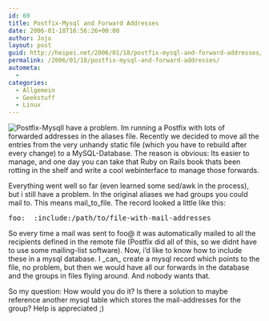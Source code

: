 ```yaml
---
id: 69
title: Postfix-Mysql and Forward Addresses
date: 2006-01-18T16:56:26+00:00
author: Jojo
layout: post
guid: http://heipei.net/2006/01/18/postfix-mysql-and-forward-addresses/
permalink: /2006/01/18/postfix-mysql-and-forward-addresses/
autometa:
  - 
categories:
  - Allgemein
  - Geekstuff
  - Linux
---
```

<img src="/weblog/postfix-mysql.png" alt="Postfix-Mysql" class="alignleft" />I have a problem. Im running a Postfix with lots of forwarded addresses in the aliases file. Recently we decided to move all the entries from the very unhandy static file (which you have to rebuild after every change) to a MySQL-Database. The reason is obvious: Its easier to manage, and one day you can take that Ruby on Rails book thats been rotting in the shelf and write a cool webinterface to manage those forwards.
  
Everything went well so far (even learned some sed/awk in the process), but i still have a problem. In the original aliases we had groups you could mail to. This means mail\_to\_file. The record looked a little like this:

<pre>foo:  :include:/path/to/file-with-mail-addresses</pre>

So every time a mail was sent to foo@ it was automatically mailed to all the recipients defined in the remote file (Postfix did all of this, so we didnt have to use some mailing-list software). Now, i&#8217;d like to know how to include these in a mysql database. I \_can\_ create a mysql record which points to the file, no problem, but then we would have all our forwards in the database and the groups in files flying around. And nobody wants that.
  
So my question: How would you do it? Is there a solution to maybe reference another mysql table which stores the mail-addresses for the group? Help is appreciated ;)
